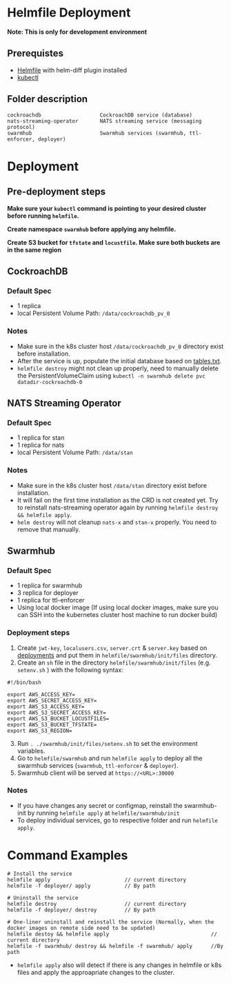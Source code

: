 # Helmfile Deployment

**Note: This is only for development environment**

## Prerequistes
* [Helmfile](https://github.com/roboll/helmfile) with helm-diff plugin installed
* [kubectl](https://kubernetes.io/docs/tasks/tools/install-kubectl/)

## Folder description
```
cockroachdb                   CockroachDB service (database)
nats-streaming-operator       NATS streaming service (messaging protocol)
swarmhub                      Swarmhub services (swarmhub, ttl-enforcer, deployer)
```

# Deployment
## Pre-deployment steps
**Make sure your `kubectl` command is pointing to your desired cluster before running `helmfile`.**

**Create namespace `swarmhub` before applying any helmfile.**

**Create S3 bucket for `tfstate` and `locustfile`. Make sure both buckets are in the same region**

## CockroachDB
### Default Spec
* 1 replica
* local Persistent Volume Path: `/data/cockroachdb_pv_0`

### Notes
* Make sure in the k8s cluster host `/data/cockroachdb_pv_0` directory exist before installation.
* After the service is up, populate the initial database based on [tables.txt](../db/tables.txt).
* `helmfile destroy` might not clean up properly, need to manually delete the PersistentVolumeClaim using `kubectl -n swarmhub delete pvc  	datadir-cockroachdb-0`

## NATS Streaming Operator
### Default Spec
* 1 replica for stan
* 1 replica for nats
* local Persistent Volume Path: `/data/stan`

### Notes
* Make sure in the k8s cluster host `/data/stan` directory exist before installation.
* It will fail on the first time installation as the CRD is not created yet. Try to reinstall nats-streaming operator again by running `helmfile destroy && helmfile apply`.
* `helm destroy` will not cleanup `nats-x` and `stan-x` properly. You need to remove that manually.

## Swarmhub
### Default Spec
* 1 replica for swarmhub
* 3 replica for deployer
* 1 replica for ttl-enforcer
* Using local docker image (If using local docker images, make sure you can SSH into the kubernetes cluster host machine to run docker build)

### Deployment steps
1. Create `jwt-key`, `localusers.csv`, `server.crt` & `server.key` based on [deployments](../README.md) and put them in `helmfile/swarmhub/init/files` directory.
2. Create an `sh` file in the directory `helmfile/swarmhub/init/files` (e.g. `setenv.sh` ) with the following syntax:
```
#!/bin/bash

export AWS_ACCESS_KEY=
export AWS_SECRET_ACCESS_KEY=
export AWS_S3_ACCESS_KEY=
export AWS_S3_SECRET_ACCESS_KEY=
export AWS_S3_BUCKET_LOCUSTFILES=
export AWS_S3_BUCKET_TFSTATE=
export AWS_S3_REGION=
```
3. Run `. ./swarmhub/init/files/setenv.sh` to set the environment variables.
4. Go to `helmfile/swarmhub` and run `helmfile apply` to deploy all the swarmhub services (`swarmhub`, `ttl-enforcer` & `deployer`).
5. Swarmhub client will be served at `https://<URL>:30000`

### Notes
* If you have changes any secret or configmap, reinstall the swarmhub-init by running `helmfile apply` at `helmfile/swarmhub/init`
* To deploy individual services, go to respective folder and run `helmfile apply`.

# Command Examples
```
# Install the service
helmfile apply                        // current directory
helmfile -f deployer/ apply           // By path

# Uninstall the service
helmfile destroy                      // current directory
helmfile -f deployer/ destroy         // By path

# One-liner uninstall and reinstall the service (Normally, when the docker images on remote side need to be updated)
helmfile destoy && helmfile apply                                 // current directory
helmfile -f swarmhub/ destroy && helmfile -f swarmhub/ apply      //By path

```

* `helmfile apply` also will detect if there is any changes in helmfile or k8s files and apply the approapriate changes to the cluster.